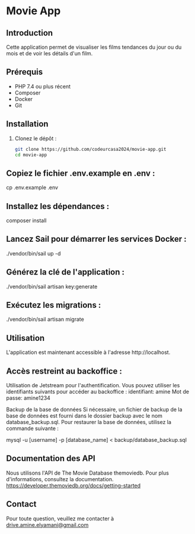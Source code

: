 # Movie App

## Introduction

Cette application permet de visualiser les films tendances du jour ou du mois et de voir les détails d'un film.

## Prérequis

- PHP 7.4 ou plus récent
- Composer
- Docker
- Git

## Installation

1. Clonez le dépôt :
   ```bash
   git clone https://github.com/codeurcasa2024/movie-app.git
   cd movie-app

## Copiez le fichier .env.example en .env :
cp .env.example .env

## Installez les dépendances :
composer install

## Lancez Sail pour démarrer les services Docker :
./vendor/bin/sail up -d

## Générez la clé de l'application :
./vendor/bin/sail artisan key:generate

## Exécutez les migrations :
./vendor/bin/sail artisan migrate


## Utilisation
L'application est maintenant accessible à l'adresse http://localhost.

## Accès restreint au backoffice : 
Utilisation de Jetstream pour l'authentification. Vous pouvez utiliser les identifiants suivants pour accéder au backoffice :
identifiant: amine
Mot de passe: amine1234

Backup de la base de données
Si nécessaire, un fichier de backup de la base de données est fourni dans le dossier backup avec le nom database_backup.sql. Pour restaurer la base de données, utilisez la commande suivante :

mysql -u [username] -p [database_name] < backup/database_backup.sql


## Documentation des API
Nous utilisons l'API de The Movie Database themoviedb. Pour plus d'informations, consultez la documentation.
https://developer.themoviedb.org/docs/getting-started


## Contact
Pour toute question, veuillez me contacter à drive.amine.elyamani@gmail.com
